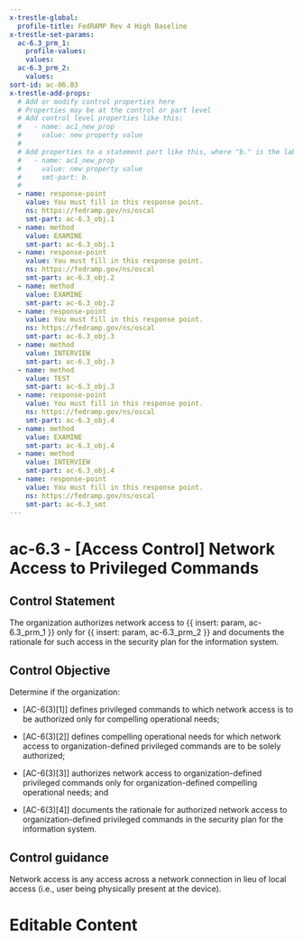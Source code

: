 ```yaml
---
x-trestle-global:
  profile-title: FedRAMP Rev 4 High Baseline
x-trestle-set-params:
  ac-6.3_prm_1:
    profile-values:
    values:
  ac-6.3_prm_2:
    values:
sort-id: ac-06.03
x-trestle-add-props:
  # Add or modify control properties here
  # Properties may be at the control or part level
  # Add control level properties like this:
  #   - name: ac1_new_prop
  #     value: new property value
  #
  # Add properties to a statement part like this, where "b." is the label of the target statement part
  #   - name: ac1_new_prop
  #     value: new property value
  #     smt-part: b.
  #
  - name: response-point
    value: You must fill in this response point.
    ns: https://fedramp.gov/ns/oscal
    smt-part: ac-6.3_obj.1
  - name: method
    value: EXAMINE
    smt-part: ac-6.3_obj.1
  - name: response-point
    value: You must fill in this response point.
    ns: https://fedramp.gov/ns/oscal
    smt-part: ac-6.3_obj.2
  - name: method
    value: EXAMINE
    smt-part: ac-6.3_obj.2
  - name: response-point
    value: You must fill in this response point.
    ns: https://fedramp.gov/ns/oscal
    smt-part: ac-6.3_obj.3
  - name: method
    value: INTERVIEW
    smt-part: ac-6.3_obj.3
  - name: method
    value: TEST
    smt-part: ac-6.3_obj.3
  - name: response-point
    value: You must fill in this response point.
    ns: https://fedramp.gov/ns/oscal
    smt-part: ac-6.3_obj.4
  - name: method
    value: EXAMINE
    smt-part: ac-6.3_obj.4
  - name: method
    value: INTERVIEW
    smt-part: ac-6.3_obj.4
  - name: response-point
    value: You must fill in this response point.
    ns: https://fedramp.gov/ns/oscal
    smt-part: ac-6.3_smt
---
```


# ac-6.3 - \[Access Control\] Network Access to Privileged Commands

## Control Statement

The organization authorizes network access to {{ insert: param, ac-6.3_prm_1 }} only for {{ insert: param, ac-6.3_prm_2 }} and documents the rationale for such access in the security plan for the information system.

## Control Objective

Determine if the organization:

- \[AC-6(3)[1]\] defines privileged commands to which network access is to be authorized only for compelling operational needs;

- \[AC-6(3)[2]\] defines compelling operational needs for which network access to organization-defined privileged commands are to be solely authorized;

- \[AC-6(3)[3]\] authorizes network access to organization-defined privileged commands only for organization-defined compelling operational needs; and

- \[AC-6(3)[4]\] documents the rationale for authorized network access to organization-defined privileged commands in the security plan for the information system.

## Control guidance

Network access is any access across a network connection in lieu of local access (i.e., user being physically present at the device).

# Editable Content

<!-- Make additions and edits below -->
<!-- The above represents the contents of the control as received by the profile, prior to additions. -->
<!-- If the profile makes additions to the control, they will appear below. -->
<!-- The above markdown may not be edited but you may edit the content below, and/or introduce new additions to be made by the profile. -->
<!-- If there is a yaml header at the top, parameter values may be edited. Use --set-parameters to incorporate the changes during assembly. -->
<!-- The content here will then replace what is in the profile for this control, after running profile-assemble. -->
<!-- The added parts in the profile for this control are below.  You may edit them and/or add new ones. -->
<!-- Each addition must have a heading either of the form ## Control my_addition_name -->
<!-- or ## Part a. (where the a. refers to one of the control statement labels.) -->
<!-- "## Control" parts are new parts added after the statement part. -->
<!-- "## Part" parts are new parts added into the top-level statement part with that label. -->
<!-- Subparts may be added with nested hash levels of the form ### My Subpart Name -->
<!-- underneath the parent ## Control or ## Part being added -->
<!-- See https://ibm.github.io/compliance-trestle/tutorials/ssp_profile_catalog_authoring/ssp_profile_catalog_authoring for guidance. -->
